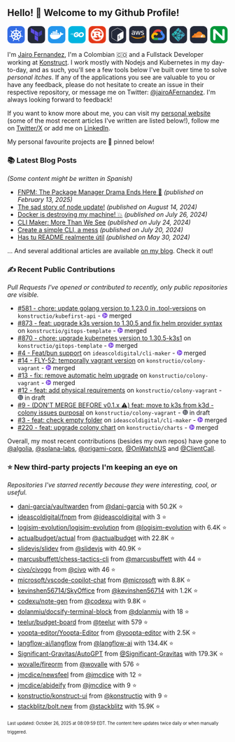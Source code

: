 <!-- DO NOT EDIT THIS FILE DIRECTLY! This file was automatically generated from the tool in this repo. -->

## Hello! 👋 Welcome to my Github Profile!

<p align="center">
  <picture>
    <source media="(prefers-color-scheme: dark)" srcset="images/icons-dark.png">
    <source media="(prefers-color-scheme: light)" srcset="images/icons-light.png">
    <img src="images/icons-dark.png" alt="technologies I use">
  </picture>
</p>

I'm [Jairo Fernandez](https://www.linkedin.com/in/jairofernandezvega/), I'm a Colombian 🇨🇴 and a Fullstack Developer working at [Konstruct](https://konstruct.io). I work mostly with Nodejs and Kubernetes in my day-to-day, and as such, you'll see a few tools below I've built over time to solve *personal itches*. If any of the applications you see are valuable to you or have any feedback, please do not hesitate to create an issue in their respective repository, or message me on Twitter: [@jairoAFernandez](https://x.com/jairoAFernandez). I'm always looking forward to feedback!

If you want to know more about me, you can visit my [personal website](https://dev.to/jairofernandez) (some of the most recent articles I've written are listed below!), follow me on [Twitter/X](https://x.com/jairoAFernandez) or add me on [LinkedIn](https://www.linkedin.com/in/jairofernandezvega/).

My personal favourite projects are 📌 pinned below!
### 📚 Latest Blog Posts

*(Some content might be written in Spanish)*


* [FNPM: The Package Manager Drama Ends Here 🚀](https://dev.to/jairofernandez/fnpm-the-package-manager-drama-ends-here-4i0f?ref=github-profile) *(published on February 13, 2025)*
* [The sad story of node update!](https://dev.to/jairofernandez/the-sad-story-of-node-update-21gd?ref=github-profile) *(published on August 14, 2024)*
* [Docker is destroying my machine! 💥](https://dev.to/jairofernandez/docker-is-destroying-my-machine-53p4?ref=github-profile) *(published on July 26, 2024)*
* [CLI Maker: More Than We See](https://dev.to/jairofernandez/-cli-maker-more-than-we-see-3gk4?ref=github-profile) *(published on July 24, 2024)*
* [Create a simple CLI, a mess](https://dev.to/jairofernandez/create-a-simple-cli-a-mess-2g7j?ref=github-profile) *(published on July 20, 2024)*
* [Has tu README realmente útil](https://dev.to/jairofernandez/has-tu-readme-realmente-util-49ea?ref=github-profile) *(published on May 30, 2024)*

... And several additional articles are available [on my blog](https://dev.to/jairofernandez/). Check it out!
### ✍️ Recent Public Contributions

*Pull Requests I've opened or contributed to recently, only public repositories are visible.*


* [#581 - chore: update golang version to 1.23.0 in .tool-versions](https://github.com/konstructio/kubefirst-api/pull/581) on `konstructio/kubefirst-api` - <img src="images/github-merged.png" width="12px" height="12px"> merged
* [#873 - feat: upgrade k3s version to 1.30.5 and fix helm provider syntax](https://github.com/konstructio/gitops-template/pull/873) on `konstructio/gitops-template` - <img src="images/github-merged.png" width="12px" height="12px"> merged
* [#870 - chore: upgrade kubernetes version to 1.30.5-k3s1](https://github.com/konstructio/gitops-template/pull/870) on `konstructio/gitops-template` - <img src="images/github-merged.png" width="12px" height="12px"> merged
* [#4 - Feat/bun support](https://github.com/ideascoldigital/cli-maker/pull/4) on `ideascoldigital/cli-maker` - <img src="images/github-merged.png" width="12px" height="12px"> merged
* [#14 - FLY-52: temporally vagrant version](https://github.com/konstructio/colony-vagrant/pull/14) on `konstructio/colony-vagrant` - <img src="images/github-merged.png" width="12px" height="12px"> merged
* [#13 - fix: remove automatic helm upgrade](https://github.com/konstructio/colony-vagrant/pull/13) on `konstructio/colony-vagrant` - <img src="images/github-merged.png" width="12px" height="12px"> merged
* [#12 - feat: add physical requirements](https://github.com/konstructio/colony-vagrant/pull/12) on `konstructio/colony-vagrant` - <img src="images/github-draft.png" width="12px" height="12px"> in draft
* [#9 - (DON'T MERGE BEFORE v0.1.x ⚠️)  feat: move to k3s from k3d - colony issues purposal](https://github.com/konstructio/colony-vagrant/pull/9) on `konstructio/colony-vagrant` - <img src="images/github-draft.png" width="12px" height="12px"> in draft
* [#3 - feat: check empty folder](https://github.com/ideascoldigital/cli-maker/pull/3) on `ideascoldigital/cli-maker` - <img src="images/github-merged.png" width="12px" height="12px"> merged
* [#220 - feat: upgrade colony chart](https://github.com/konstructio/charts/pull/220) on `konstructio/charts` - <img src="images/github-merged.png" width="12px" height="12px"> merged

Overall, my most recent contributions (besides my own repos) have gone to 
[@algolia](https://github.com/algolia),
[@solana-labs](https://github.com/solana-labs),
[@origami-corp](https://github.com/origami-corp),
[@OnWatchUS](https://github.com/OnWatchUS)
and [@ClientCall](https://github.com/ClientCall).
### ⭐ New third-party projects I'm keeping an eye on

*Repositories I've starred recently because they were interesting, cool, or useful.*


* [dani-garcia/vaultwarden](https://github.com/dani-garcia/vaultwarden) from [@dani-garcia](https://github.com/dani-garcia) with 50.2K ⭐️
* [ideascoldigital/fnpm](https://github.com/ideascoldigital/fnpm) from [@ideascoldigital](https://github.com/ideascoldigital) with 3 ⭐️
* [logisim-evolution/logisim-evolution](https://github.com/logisim-evolution/logisim-evolution) from [@logisim-evolution](https://github.com/logisim-evolution) with 6.4K ⭐️
* [actualbudget/actual](https://github.com/actualbudget/actual) from [@actualbudget](https://github.com/actualbudget) with 22.8K ⭐️
* [slidevjs/slidev](https://github.com/slidevjs/slidev) from [@slidevjs](https://github.com/slidevjs) with 40.9K ⭐️
* [marcusbuffett/chess-tactics-cli](https://github.com/marcusbuffett/chess-tactics-cli) from [@marcusbuffett](https://github.com/marcusbuffett) with 44 ⭐️
* [civo/civogo](https://github.com/civo/civogo) from [@civo](https://github.com/civo) with 46 ⭐️
* [microsoft/vscode-copilot-chat](https://github.com/microsoft/vscode-copilot-chat) from [@microsoft](https://github.com/microsoft) with 8.8K ⭐️
* [kevinshen56714/SkyOffice](https://github.com/kevinshen56714/SkyOffice) from [@kevinshen56714](https://github.com/kevinshen56714) with 1.2K ⭐️
* [codexu/note-gen](https://github.com/codexu/note-gen) from [@codexu](https://github.com/codexu) with 9.8K ⭐️
* [dolanmiu/docsify-terminal-block](https://github.com/dolanmiu/docsify-terminal-block) from [@dolanmiu](https://github.com/dolanmiu) with 18 ⭐️
* [teelur/budget-board](https://github.com/teelur/budget-board) from [@teelur](https://github.com/teelur) with 579 ⭐️
* [yoopta-editor/Yoopta-Editor](https://github.com/yoopta-editor/Yoopta-Editor) from [@yoopta-editor](https://github.com/yoopta-editor) with 2.5K ⭐️
* [langflow-ai/langflow](https://github.com/langflow-ai/langflow) from [@langflow-ai](https://github.com/langflow-ai) with 134.4K ⭐️
* [Significant-Gravitas/AutoGPT](https://github.com/Significant-Gravitas/AutoGPT) from [@Significant-Gravitas](https://github.com/Significant-Gravitas) with 179.3K ⭐️
* [wovalle/fireorm](https://github.com/wovalle/fireorm) from [@wovalle](https://github.com/wovalle) with 576 ⭐️
* [jmcdice/newsfeel](https://github.com/jmcdice/newsfeel) from [@jmcdice](https://github.com/jmcdice) with 12 ⭐️
* [jmcdice/abideify](https://github.com/jmcdice/abideify) from [@jmcdice](https://github.com/jmcdice) with 9 ⭐️
* [konstructio/konstruct-ui](https://github.com/konstructio/konstruct-ui) from [@konstructio](https://github.com/konstructio) with 9 ⭐️
* [stackblitz/bolt.new](https://github.com/stackblitz/bolt.new) from [@stackblitz](https://github.com/stackblitz) with 15.9K ⭐️

<sup><sub>Last updated: October 26, 2025 at 08:09:59 EDT. The content here updates twice daily or when manually triggered.</sup></sub>